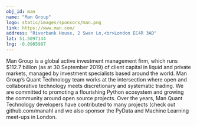 ```yaml
---
obj_id: man
name: "Man Group"
logo: static/images/sponsors/man.png
link: https://www.man.com/
address: "Riverbank House, 2 Swan Ln,<br>London EC4R 3AD"
lat: 51.5097144
lng: -0.0905987
---
```

Man Group is a global active investment management firm, which runs $112.7 billion (as at 30 September 2019) of client capital in liquid and private markets, managed by investment specialists based around the world. Man Group’s Quant Technology team works at the intersection where open and collaborative technology meets discretionary and systematic trading. We are committed to promoting a flourishing Python ecosystem and growing the community around open source projects. Over the years, Man Quant Technology developers have contributed to many projects (check out github.com/manahl and we also sponsor the PyData and Machine Learning meet-ups in London.
